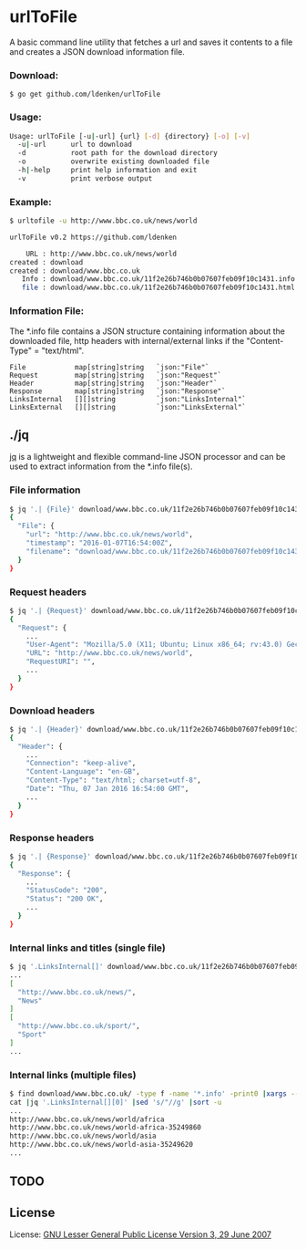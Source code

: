 # urlToFile

A basic command line utility that fetches a url and saves it contents to a file and creates a JSON download information file.


### Download:

	$ go get github.com/ldenken/urlToFile


### Usage:
```sh
Usage: urlToFile [-u|-url] {url} [-d] {directory} [-o] [-v]
  -u|-url      url to download
  -d           root path for the download directory
  -o           overwrite existing downloaded file
  -h|-help     print help information and exit
  -v           print verbose output
```

### Example:

```sh
$ urltofile -u http://www.bbc.co.uk/news/world

urlToFile v0.2 https://github.com/ldenken

    URL : http://www.bbc.co.uk/news/world
created : download
created : download/www.bbc.co.uk
   Info : download/www.bbc.co.uk/11f2e26b746b0b07607feb09f10c1431.info
   file : download/www.bbc.co.uk/11f2e26b746b0b07607feb09f10c1431.html
```

### Information File:
The *.info file contains a JSON structure containing information about the downloaded file, http headers with internal/external links if the "Content-Type" = "text/html".

    File 			map[string]string 	`json:"File"`
    Request 		map[string]string 	`json:"Request"`
    Header 			map[string]string 	`json:"Header"`
    Response 		map[string]string 	`json:"Response"`
    LinksInternal	[][]string 			`json:"LinksInternal"`
    LinksExternal	[][]string 			`json:"LinksExternal"`


## ./jq
[jq](http://stedolan.github.com/jq) is a lightweight and flexible command-line JSON processor and can be used to extract information from the *.info file(s).

### File information
```sh
$ jq '.| {File}' download/www.bbc.co.uk/11f2e26b746b0b07607feb09f10c1431.info
{
  "File": {
    "url": "http://www.bbc.co.uk/news/world",
    "timestamp": "2016-01-07T16:54:00Z",
    "filename": "download/www.bbc.co.uk/11f2e26b746b0b07607feb09f10c1431.html"
  }
}
```

### Request headers
```sh
$ jq '.| {Request}' download/www.bbc.co.uk/11f2e26b746b0b07607feb09f10c1431.info
{
  "Request": {
  	...
    "User-Agent": "Mozilla/5.0 (X11; Ubuntu; Linux x86_64; rv:43.0) Gecko/20100101 Firefox/43.0",
    "URL": "http://www.bbc.co.uk/news/world",
    "RequestURI": "",
    ...
  }
}
```

### Download headers
```sh
$ jq '.| {Header}' download/www.bbc.co.uk/11f2e26b746b0b07607feb09f10c1431.info
{
  "Header": {
  	...
    "Connection": "keep-alive",
    "Content-Language": "en-GB",
    "Content-Type": "text/html; charset=utf-8",
    "Date": "Thu, 07 Jan 2016 16:54:00 GMT",
    ...
  }
}
```

### Response headers
```sh
$ jq '.| {Response}' download/www.bbc.co.uk/11f2e26b746b0b07607feb09f10c1431.info
{
  "Response": {
  	...
    "StatusCode": "200",
    "Status": "200 OK",
    ...
  }
}
```

### Internal links and titles (single file)
```sh
$ jq '.LinksInternal[]' download/www.bbc.co.uk/11f2e26b746b0b07607feb09f10c1431.info
...
[
  "http://www.bbc.co.uk/news/",
  "News"
]
[
  "http://www.bbc.co.uk/sport/",
  "Sport"
]
...
```

### Internal links (multiple files)
```sh
$ find download/www.bbc.co.uk/ -type f -name '*.info' -print0 |xargs --nul \
cat |jq '.LinksInternal[][0]' |sed 's/"//g' |sort -u
...
http://www.bbc.co.uk/news/world/africa
http://www.bbc.co.uk/news/world-africa-35249860
http://www.bbc.co.uk/news/world/asia
http://www.bbc.co.uk/news/world-asia-35249620
...
```

## TODO


## License
License: [GNU Lesser General Public License Version 3, 29 June 2007](http://fsf.org/)
